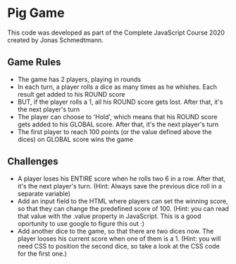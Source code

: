 # Pig Game

This code was developed as part of the Complete JavaScript Course 2020 created by Jonas Schmedtmann.


## Game Rules

* The game has 2 players, playing in rounds
* In each turn, a player rolls a dice as many times as he whishes. Each result get added to his ROUND score
* BUT, if the player rolls a 1, all his ROUND score gets lost. After that, it's the next player's turn
* The player can choose to 'Hold', which means that his ROUND score gets added to his GLOBAL score. After that, it's the next player's turn
* The first player to reach 100 points (or the value defined above the dices) on GLOBAL score wins the game

## Challenges

* A player loses his ENTIRE score when he rolls two 6 in a row. After that, it's the next player's turn. (Hint: Always save the previous dice roll in a separate variable)
* Add an input field to the HTML where players can set the winning score, so that they can change the predefined score of 100. (Hint: you can read that value with the .value property in JavaScript. This is a good oportunity to use google to figure this out :)
* Add another dice to the game, so that there are two dices now. The player looses his current score when one of them is a 1. (Hint: you will need CSS to position the second dice, so take a look at the CSS code for the first one.)



